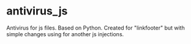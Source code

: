 antivirus_js
============

Antivirus for js files. Based on Python. Created for "linkfooter" but with simple changes using for another js injections.